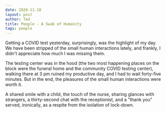 ```yaml
---
date: 2020-11-18
layout: post
author: Ted
title: People - A Swab of Humanity
tags: people
---
```

Getting a COVID test yesterday, surprisingly, was the highlight of my day. We have been stripped of the small human interactions lately, and frankly, I didn't appreciate how much I was missing them. 

The testing center was in the hood (the two most happening places on the block were the funeral home and the community COVID testing center), walking there at 3 pm ruined my productive day, and I had to wait forty-five minutes. But in the end, the pleasures of the small human interactions were worth it. 

A shared smile with a child, the touch of the nurse, sharing glances with strangers, a thirty-second chat with the receptionist, and a "thank you" served, ironically, as a respite from the isolation of lock-down.  
